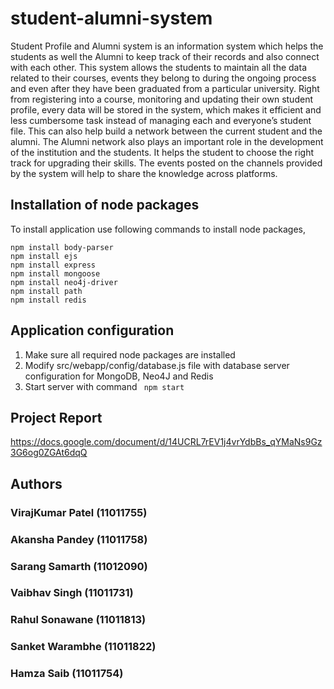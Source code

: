 # student-alumni-system
Student Profile and Alumni system is an information system which helps the students as well the Alumni to keep track of their records and also connect with each other. This system allows the students to maintain all the data related to their courses, events they belong to during the ongoing process and even after they have been graduated from a particular university. Right from registering into a course, monitoring and updating their own student profile, every data will be stored in the system, which makes it efficient and less cumbersome task instead of managing each and everyone’s student file. This can also help build a network between the current student and the alumni. The Alumni network also plays an important role in the development of the institution and the students. It helps the student to choose the right track for upgrading their skills. The events posted on the channels provided by the system will help to share the knowledge across platforms.

## Installation of node packages
To install application use following commands to install node packages,

```
npm install body-parser
npm install ejs
npm install express
npm install mongoose
npm install neo4j-driver
npm install path
npm install redis
```

## Application configuration
1. Make sure all required node packages are installed
2. Modify src/webapp/config/database.js file with database server configuration for MongoDB, Neo4J and Redis
3. Start server with command ``` npm start```

## Project Report
https://docs.google.com/document/d/14UCRL7rEV1j4vrYdbBs_qYMaNs9Gz3G6og0ZGAt6dqQ

## Authors
### VirajKumar Patel (11011755)
### Akansha Pandey (11011758)
### Sarang Samarth (11012090)
### Vaibhav Singh (11011731)
### Rahul Sonawane (11011813)
### Sanket Warambhe (11011822)
### Hamza Saib (11011754)

